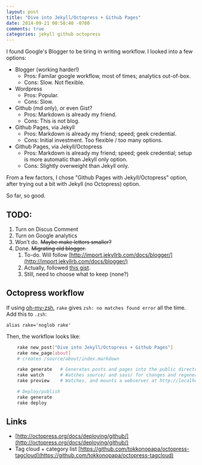 ```yaml
---
layout: post
title: "Dive into Jekyll/Octopress + Github Pages"
date: 2014-09-21 00:50:40 -0700
comments: true
categories: jekyll github octopress
---
```


I found Google's Blogger to be tiring in writing workflow.
I looked into a few options:

* Blogger (working harder!)
    * Pros: Familar google workflow, most of times; analytics out-of-box.
    * Cons: Slow. Not flexible.
* Wordpress
    * Pros: Popular.
    * Cons: Slow.
* Github (md only), or even Gist?
    * Pros: Markdown is already my friend.
    * Cons: This is not blog.
* Github Pages, via Jekyll
    * Pros: Markdown is already my friend; speed; geek credential.
    * Cons: Initial investment. Too flexible / too many options.
* Github Pages, via Jekyll/Octopress
    * Pros: Markdown is already my friend; speed; geek credential; setup is more automatic than Jekyll only option.
    * Cons: Slightly overweight than Jekyll only.


From a few factors, I chose "Github Pages with Jekyll/Octopress" option,
after trying out a bit with Jekyll (no Octopress) option.

So far, so good.

## TODO:

1. Turn on Discus Comment
1. Turn on Google analytics
1. Won't do. ~~Maybe make letters smaller?~~
1. Done. ~~Migrating old blogger.~~
    1. To-do. Will follow [http://import.jekyllrb.com/docs/blogger/](http://import.jekyllrb.com/docs/blogger/)
    1. Actually, followed [this gist](https://gist.github.com/baldowl/1578928). 
    1. Still, need to choose what to keep (none?)

## Octopress workflow
If using [oh-my-zsh](https://github.com/robbyrussell/oh-my-zsh), 
`rake` gives 
`zsh: no matches found error` 
all the time. Add this to `.zsh`:

    alias rake='noglob rake'

Then, the workflow looks like:

``` bash
    rake new_post["Dive into Jekyll/Octopress + Github Pages"] 
    rake new_page[about]
    # creates /source/about/index.markdown

    rake generate   # Generates posts and pages into the public directory
    rake watch      # Watches source/ and sass/ for changes and regenerates
    rake preview    # Watches, and mounts a webserver at http://localhost:4000

    # Deploy/publish
    rake generate
    rake deploy
```
## Links

* [http://octopress.org/docs/deploying/github/](http://octopress.org/docs/deploying/github/)
* Tag cloud + category list [https://github.com/tokkonopapa/octopress-tagcloud](https://github.com/tokkonopapa/octopress-tagcloud)
